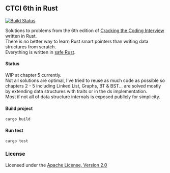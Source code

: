 ## CTCI 6th in Rust

[![Build Status](https://travis-ci.com/d-kos/gm-utils.svg?branch=master)](https://travis-ci.com/github/d-kos/cracking_the_coding_interview_6th_edition_rust)


Solutions to problems from the 6th edition of [Cracking the Coding Interview](http://www.crackingthecodinginterview.com/) written in Rust.  
There is no better way to learn Rust smart pointers than writing data structures from scratch.  
Everything is written in [safe Rust](https://doc.rust-lang.org/nomicon/meet-safe-and-unsafe.html).  

#### Status

WIP at chapter 5 currently.  
Not all solutions are optimal,  I've tried to reuse as much code as possible so chapters 2 - 5 including Linked List, Graphs, BT & BST...
are solved mostly by extending data structures with traits or in the ds implementation.  
Most if not all of data structure internals is exposed publicly for simplicity. 

#### Build project
```
cargo build
```
#### Run test
```
cargo test
```

### License

Licensed under the [Apache License, Version 2.0](http://www.apache.org/licenses/LICENSE-2.0)
